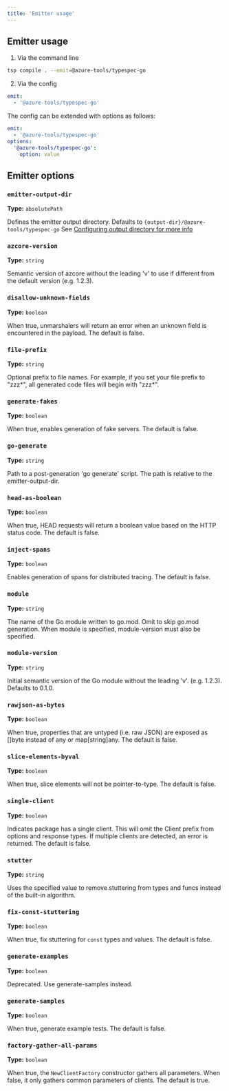 ```yaml
---
title: 'Emitter usage'
---
```


## Emitter usage

1. Via the command line

```bash
tsp compile . --emit=@azure-tools/typespec-go
```

2. Via the config

```yaml
emit:
  - '@azure-tools/typespec-go'
```

The config can be extended with options as follows:

```yaml
emit:
  - '@azure-tools/typespec-go'
options:
  '@azure-tools/typespec-go':
    option: value
```

## Emitter options

### `emitter-output-dir`

**Type:** `absolutePath`

Defines the emitter output directory. Defaults to `{output-dir}/@azure-tools/typespec-go`
See [Configuring output directory for more info](https://typespec.io/docs/handbook/configuration/configuration/#configuring-output-directory)

### `azcore-version`

**Type:** `string`

Semantic version of azcore without the leading 'v' to use if different from the default version (e.g. 1.2.3).

### `disallow-unknown-fields`

**Type:** `boolean`

When true, unmarshalers will return an error when an unknown field is encountered in the payload. The default is false.

### `file-prefix`

**Type:** `string`

Optional prefix to file names. For example, if you set your file prefix to "zzz*", all generated code files will begin with "zzz*".

### `generate-fakes`

**Type:** `boolean`

When true, enables generation of fake servers. The default is false.

### `go-generate`

**Type:** `string`

Path to a post-generation 'go generate' script. The path is relative to the emitter-output-dir.

### `head-as-boolean`

**Type:** `boolean`

When true, HEAD requests will return a boolean value based on the HTTP status code. The default is false.

### `inject-spans`

**Type:** `boolean`

Enables generation of spans for distributed tracing. The default is false.

### `module`

**Type:** `string`

The name of the Go module written to go.mod. Omit to skip go.mod generation. When module is specified, module-version must also be specified.

### `module-version`

**Type:** `string`

Initial semantic version of the Go module without the leading 'v'. (e.g. 1.2.3). Defaults to 0.1.0.

### `rawjson-as-bytes`

**Type:** `boolean`

When true, properties that are untyped (i.e. raw JSON) are exposed as []byte instead of any or map[string]any. The default is false.

### `slice-elements-byval`

**Type:** `boolean`

When true, slice elements will not be pointer-to-type. The default is false.

### `single-client`

**Type:** `boolean`

Indicates package has a single client. This will omit the Client prefix from options and response types. If multiple clients are detected, an error is returned. The default is false.

### `stutter`

**Type:** `string`

Uses the specified value to remove stuttering from types and funcs instead of the built-in algorithm.

### `fix-const-stuttering`

**Type:** `boolean`

When true, fix stuttering for `const` types and values. The default is false.

### `generate-examples`

**Type:** `boolean`

Deprecated. Use generate-samples instead.

### `generate-samples`

**Type:** `boolean`

When true, generate example tests. The default is false.

### `factory-gather-all-params`

**Type:** `boolean`

When true, the `NewClientFactory` constructor gathers all parameters. When false, it only gathers common parameters of clients. The default is true.
